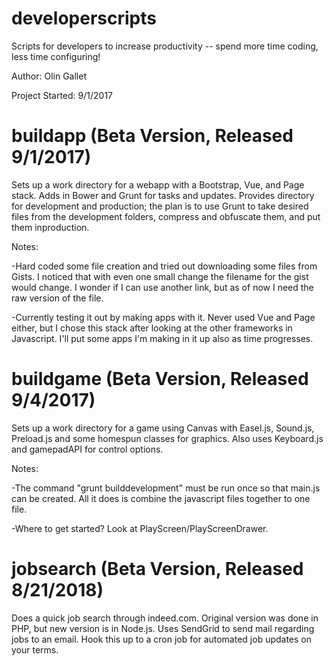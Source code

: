 # developerscripts
Scripts for developers to increase productivity -- spend more time coding, less time configuring!

Author: Olin Gallet

Project Started: 9/1/2017

# buildapp (Beta Version, Released 9/1/2017)

Sets up a work directory for a webapp with a Bootstrap, Vue, and Page stack.  Adds in Bower and Grunt for tasks and updates.  Provides directory for development and production; the plan is to use Grunt to take desired files from the development folders, compress and obfuscate them, and put them inproduction.

Notes:

-Hard coded some file creation and tried out downloading some files from Gists.  I noticed that with even one small change the filename for the gist would change.  I wonder if I can use another link, but as of now I need the raw version of the file.

-Currently testing it out by making apps with it.  Never used Vue and Page either, but I chose this stack after looking at the other frameworks in Javascript.  I'll put some apps I'm making in it up also as time progresses.

# buildgame (Beta Version, Released 9/4/2017)

Sets up a work directory for a game using Canvas with Easel.js, Sound.js, Preload.js and some homespun classes for graphics.  Also uses Keyboard.js and gamepadAPI for control options.

Notes:

-The command "grunt builddevelopment" must be run once so that main.js can be created.  All it does is combine the javascript files together to one file.

-Where to get started?  Look at PlayScreen/PlayScreenDrawer.

# jobsearch (Beta Version, Released 8/21/2018)

Does a quick job search through indeed.com.  Original version was done in PHP, but new version is in Node.js.  Uses SendGrid to send mail regarding jobs to an email.  Hook this up to a cron job for automated job updates on your terms.
